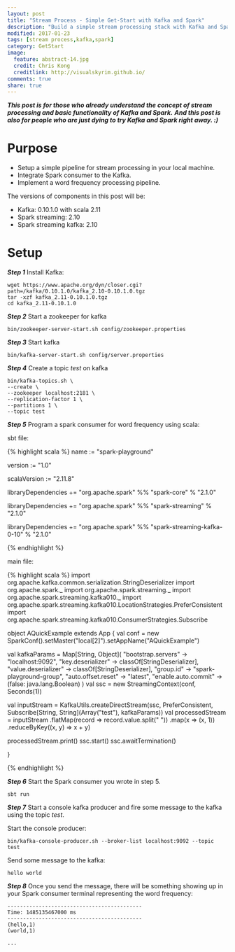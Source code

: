 ```yaml
---
layout: post
title: "Stream Process - Simple Get-Start with Kafka and Spark"
description: "Build a simple stream processing stack with Kafka and Spark in you local env."
modified: 2017-01-23
tags: [stream process,kafka,spark]
category: GetStart
image:
  feature: abstract-14.jpg
  credit: Chris Kong
  creditlink: http://visualskyrim.github.io/
comments: true
share: true
---
```


***This post is for those who already understand the concept of stream processing and basic functionality of Kafka and Spark.***
***And this post is also for people who are just dying to try Kafka and Spark right away. :)***

# Purpose

- Setup a simple pipeline for stream processing in your local machine.
- Integrate Spark consumer to the Kafka.
- Implement a word frequency processing pipeline.

The versions of components in this post will be:

- Kafka: 0.10.1.0 with scala 2.11
- Spark streaming: 2.10
- Spark streaming kafka: 2.10

# Setup

***Step 1*** Install Kafka:

```
wget https://www.apache.org/dyn/closer.cgi?path=/kafka/0.10.1.0/kafka_2.10-0.10.1.0.tgz
tar -xzf kafka_2.11-0.10.1.0.tgz
cd kafka_2.11-0.10.1.0
```

***Step 2*** Start a zookeeper for kafka

```
bin/zookeeper-server-start.sh config/zookeeper.properties
```

***Step 3*** Start kafka

```
bin/kafka-server-start.sh config/server.properties
```

***Step 4*** Create a topic *test* on kafka

```
bin/kafka-topics.sh \
--create \
--zookeeper localhost:2181 \
--replication-factor 1 \
--partitions 1 \
--topic test
```

***Step 5*** Program a spark consumer for word frequency using scala:

sbt file:

{% highlight scala %}
name := "spark-playground"

version := "1.0"

scalaVersion := "2.11.8"


libraryDependencies += "org.apache.spark" %% "spark-core" % "2.1.0"

libraryDependencies += "org.apache.spark" %% "spark-streaming" % "2.1.0"

libraryDependencies += "org.apache.spark" %% "spark-streaming-kafka-0-10" % "2.1.0"

{% endhighlight %}


main file:

{% highlight scala %}
import org.apache.kafka.common.serialization.StringDeserializer
import org.apache.spark._
import org.apache.spark.streaming._
import org.apache.spark.streaming.kafka010._
import org.apache.spark.streaming.kafka010.LocationStrategies.PreferConsistent
import org.apache.spark.streaming.kafka010.ConsumerStrategies.Subscribe


object AQuickExample extends App {
  val conf = new SparkConf().setMaster("local[2]").setAppName("AQuickExample")

  val kafkaParams = Map[String, Object](
    "bootstrap.servers" -> "localhost:9092",
    "key.deserializer" -> classOf[StringDeserializer],
    "value.deserializer" -> classOf[StringDeserializer],
    "group.id" -> "spark-playground-group",
    "auto.offset.reset" -> "latest",
    "enable.auto.commit" -> (false: java.lang.Boolean)
  )
  val ssc = new StreamingContext(conf, Seconds(1))


  val inputStream = KafkaUtils.createDirectStream(ssc, PreferConsistent, Subscribe[String, String](Array("test"), kafkaParams))
  val processedStream = inputStream
    .flatMap(record => record.value.split(" "))
    .map(x => (x, 1))
    .reduceByKey((x, y) => x + y)

  processedStream.print()
  ssc.start()
  ssc.awaitTermination()

}

{% endhighlight %}


***Step 6*** Start the Spark consumer you wrote in step 5.

```
sbt run
```

***Step 7*** Start a console kafka producer and fire some message to the kafka using the topic *test*.

Start the console producer:

```
bin/kafka-console-producer.sh --broker-list localhost:9092 --topic test
```

Send some message to the kafka:

```
hello world
```

***Step 8*** Once you send the message, there will be something showing up in your Spark consumer terminal representing the word frequency:

```
-------------------------------------------
Time: 1485135467000 ms
-------------------------------------------
(hello,1)
(world,1)

...
```
